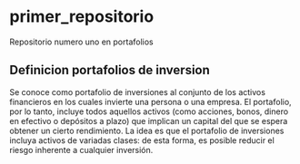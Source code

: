 # primer_repositorio
Repositorio numero uno en portafolios 

## Definicion portafolios de inversion 

Se conoce como portafolio de inversiones al conjunto de los activos financieros en los cuales invierte una persona o una empresa. El portafolio, por lo tanto, incluye todos aquellos activos (como acciones, bonos, dinero en efectivo o depósitos a plazo) que implican un capital del que se espera obtener un cierto rendimiento.
La idea es que el portafolio de inversiones incluya activos de variadas clases: de esta forma, es posible reducir el riesgo inherente a cualquier inversión. 

